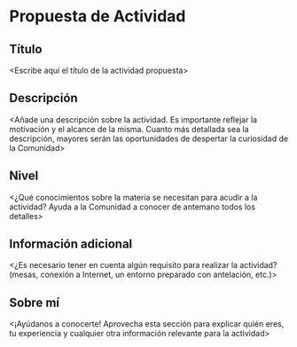 # Propuesta de Actividad

## Título

<Escribe aquí el título de la actividad propuesta>

## Descripción

<Añade una descripción sobre la actividad. Es importante reflejar la motivación y el alcance de la misma. Cuanto más detallada sea la descripción, mayores serán las oportunidades de despertar la curiosidad de la Comunidad>

## Nivel

<¿Qué conocimientos sobre la materia se necesitan para acudir a la actividad? Ayuda a la Comunidad a conocer de antemano todos los detalles>

## Información adicional

<¿Es necesario tener en cuenta algún requisito para realizar la actividad? (mesas, conexión a Internet, un entorno preparado con antelación, etc.)>

## Sobre mí

<¡Ayúdanos a conocerte! Aprovecha esta sección para explicar quién eres, tu experiencia y cualquier otra información relevante para la actividad>
